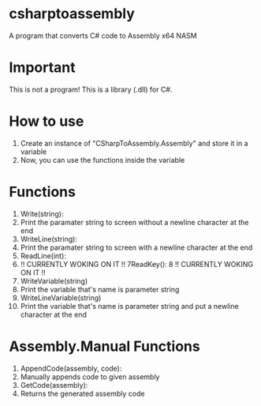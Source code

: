 # csharptoassembly
A program that converts C# code to Assembly x64 NASM

# Important
This is not a program! This is a library (.dll) for C#.

# How to use
  1. Create an instance of "CSharpToAssembly.Assembly" and store it in a variable
  2. Now, you can use the functions inside the variable

# Functions
  1. Write(string):
  2.  Print the paramater string to screen without a newline character at the end
  3. WriteLine(string):
  4.   Print the paramater string to screen with a newline character at the end
  5. ReadLine(int):
  6.   !! CURRENTLY WOKING ON IT !!
  7ReadKey():
  8  !! CURRENTLY WOKING ON IT !!
  9. WriteVariable(string)
  10.   Print the variable that's name is parameter string
  11. WriteLineVariable(string)
  12.   Print the variable that's name is parameter string and put a newline character at the end

# Assembly.Manual Functions
  1. AppendCode(assembly, code):
  2.   Manually appends code to given assembly
  3. GetCode(assembly):
  4.   Returns the generated assembly code
